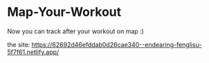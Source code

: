 # Map-Your-Workout
Now you can track after your workout on map :)
 
 the site:
 https://62692d46efddab0d26cae340--endearing-fenglisu-5f7f61.netlify.app/

